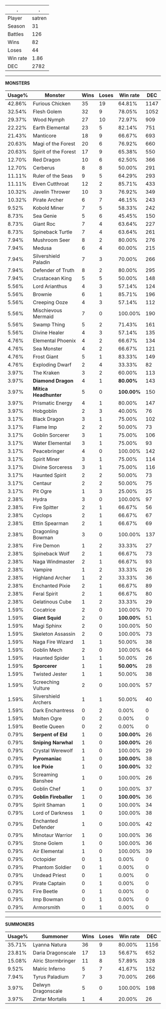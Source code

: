 .|.
|-|-
Player|satren
Season|31
Battles|126
Wins|82
Loses|44
Win rate|1.86
DEC|2782

---
**MONSTERS**

Usage%|Monster|Wins|Loses|Win rate|DEC|
-|-|-|-|-|-|
42.86%|Furious Chicken|35|19|64.81%|1147|
32.54%|Flesh Golem|32|9|78.05%|1052|
29.37%|Wood Nymph|27|10|72.97%|909|
22.22%|Earth Elemental|23|5|82.14%|751|
21.43%|Manticore|18|9|66.67%|693|
20.63%|Magi of the Forest|20|6|76.92%|660|
20.63%|Spirit of the Forest|17|9|65.38%|550|
12.70%|Red Dragon|10|6|62.50%|366|
12.70%|Cerberus|8|8|50.00%|291|
11.11%|Ruler of the Seas|9|5|64.29%|293|
11.11%|Elven Cutthroat|12|2|85.71%|433|
10.32%|Javelin Thrower|10|3|76.92%|349|
10.32%|Pirate Archer|6|7|46.15%|243|
9.52%|Kobold Miner|7|5|58.33%|242|
8.73%|Sea Genie|5|6|45.45%|150|
8.73%|Giant Roc|7|4|63.64%|227|
8.73%|Spineback Turtle|7|4|63.64%|261|
7.94%|Mushroom Seer|8|2|80.00%|276|
7.94%|Medusa|6|4|60.00%|215|
7.94%|Silvershield Paladin|7|3|70.00%|266|
7.94%|Defender of Truth|8|2|80.00%|295|
7.94%|Crustacean King|5|5|50.00%|148|
5.56%|Lord Arianthus|4|3|57.14%|124|
5.56%|Brownie|6|1|85.71%|196|
5.56%|Creeping Ooze|4|3|57.14%|112|
5.56%|Mischievous Mermaid|7|0|100.00%|190|
5.56%|Swamp Thing|5|2|71.43%|161|
5.56%|Divine Healer|4|3|57.14%|135|
4.76%|Elemental Phoenix|4|2|66.67%|134|
4.76%|Sea Monster|4|2|66.67%|121|
4.76%|Frost Giant|5|1|83.33%|149|
4.76%|Exploding Dwarf|2|4|33.33%|82|
3.97%|The Kraken|3|2|60.00%|113|
3.97%|**Diamond Dragon**|4|1|**80.00%**|143|
3.97%|**Mitica Headhunter**|5|0|**100.00%**|150|
3.97%|Prismatic Energy|4|1|80.00%|147|
3.97%|Hobgoblin|2|3|40.00%|76|
3.17%|Black Dragon|3|1|75.00%|102|
3.17%|Flame Imp|2|2|50.00%|73|
3.17%|Goblin Sorcerer|3|1|75.00%|106|
3.17%|Water Elemental|3|1|75.00%|93|
3.17%|Peacebringer|4|0|100.00%|142|
3.17%|Spirit Miner|3|1|75.00%|114|
3.17%|Divine Sorceress|3|1|75.00%|116|
3.17%|Haunted Spirit|2|2|50.00%|73|
3.17%|Centaur|2|2|50.00%|75|
3.17%|Pit Ogre|1|3|25.00%|25|
2.38%|Hydra|3|0|100.00%|97|
2.38%|Fire Spitter|2|1|66.67%|56|
2.38%|Cyclops|2|1|66.67%|67|
2.38%|Ettin Spearman|2|1|66.67%|69|
2.38%|Dragonling Bowman|3|0|100.00%|137|
2.38%|Fire Demon|1|2|33.33%|27|
2.38%|Spineback Wolf|2|1|66.67%|73|
2.38%|Naga Windmaster|2|1|66.67%|93|
2.38%|Vampire|1|2|33.33%|26|
2.38%|Highland Archer|1|2|33.33%|36|
2.38%|Enchanted Pixie|2|1|66.67%|89|
2.38%|Feral Spirit|2|1|66.67%|80|
2.38%|Gelatinous Cube|1|2|33.33%|29|
1.59%|Cocatrice|2|0|100.00%|70|
1.59%|**Giant Squid**|2|0|**100.00%**|51|
1.59%|Magi Sphinx|2|0|100.00%|50|
1.59%|Skeleton Assassin|2|0|100.00%|73|
1.59%|Naga Fire Wizard|1|1|50.00%|38|
1.59%|Goblin Mech|2|0|100.00%|64|
1.59%|Haunted Spider|1|1|50.00%|26|
1.59%|**Sporcerer**|1|1|**50.00%**|28|
1.59%|Twisted Jester|1|1|50.00%|38|
1.59%|Screeching Vulture|2|0|100.00%|57|
1.59%|Silvershield Archers|1|1|50.00%|40|
1.59%|Dark Enchantress|0|2|0.00%|0|
1.59%|Molten Ogre|0|2|0.00%|0|
1.59%|Beetle Queen|0|2|0.00%|0|
0.79%|**Serpent of Eld**|1|0|**100.00%**|26|
0.79%|**Sniping Narwhal**|1|0|**100.00%**|26|
0.79%|Crystal Werewolf|1|0|100.00%|29|
0.79%|**Pyromaniac**|1|0|**100.00%**|38|
0.79%|**Ice Pixie**|1|0|**100.00%**|32|
0.79%|Screaming Banshee|1|0|100.00%|26|
0.79%|Goblin Chef|1|0|100.00%|37|
0.79%|**Goblin Fireballer**|1|0|**100.00%**|36|
0.79%|Spirit Shaman|1|0|100.00%|34|
0.79%|Lord of Darkness|1|0|100.00%|38|
0.79%|Enchanted Defender|1|0|100.00%|42|
0.79%|Minotaur Warrior|1|0|100.00%|36|
0.79%|Stone Golem|1|0|100.00%|36|
0.79%|Air Elemental|1|0|100.00%|39|
0.79%|Octopider|0|1|0.00%|0|
0.79%|Phantom Soldier|0|1|0.00%|0|
0.79%|Undead Priest|0|1|0.00%|0|
0.79%|Pirate Captain|0|1|0.00%|0|
0.79%|Fire Beetle|0|1|0.00%|0|
0.79%|Imp Bowman|0|1|0.00%|0|
0.79%|Armorsmith|0|1|0.00%|0|

---
**SUMMONERS**

Usage%|Summoner|Wins|Loses|Win rate|DEC|
-|-|-|-|-|-|
35.71%|Lyanna Natura|36|9|80.00%|1156|
23.81%|Daria Dragonscale|17|13|56.67%|652|
15.08%|Alric Stormbringer|11|8|57.89%|328|
9.52%|Malric Inferno|5|7|41.67%|152|
7.94%|Tyrus Paladium|7|3|70.00%|266|
3.97%|Delwyn Dragonscale|5|0|100.00%|198|
3.97%|Zintar Mortalis|1|4|20.00%|26|
